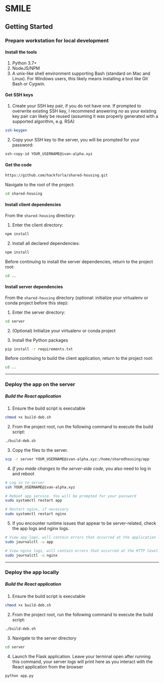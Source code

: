 # SMILE

## Getting Started

### Prepare workstation for local development

#### Install the tools

1. Python 3.7+
2. NodeJS/NPM
3. A unix-like shell environment supporting Bash (standard on Mac and Linux). For Windows users, this likely means installing a tool like Git Bash or Cygwin.

#### Get SSH keys

1. Create your SSH key pair, if you do not have one. If prompted to overwrite existing SSH key, I recommend answering *no* as your existing key pair can likely be reused (assuming it was properly generated with a supported algorithm, e.g. RSA)

```bash
ssh-keygen
```

2. Copy your SSH key to the server, you will be prompted for your password:

```bash
ssh-copy-id YOUR_USERNAME@ivan-alpha.xyz
```

#### Get the code

```bash
https://github.com/hackforla/shared-housing.git
```

Navigate to the root of the project:

```bash
cd shared-housing
```

#### Install client dependencies

From the `shared-housing` directory:

1. Enter the client directory:

```bash
npm install
```

2. Install all declared dependencies:

```bash
npm install
```

Before continuing to install the server dependencies, return to the project root:

```bash
cd ..
```

#### Install server dependencies

From the `shared-housing` directory (optional: initialize your virtualenv or conda project before this step):

1. Enter the server directory:

```bash
cd server
```

2. (Optional) Initialize your virtualenv or conda project

3. Install the Python packages

```bash
pip install -r requirements.txt
```

Before continuing to build the client application, return to the project root:

```bash
cd ..
```

---


### Deploy the app on the server

##### Build the React application

1. Ensure the build script is executable

```bash
chmod +x build-deb.sh
```

2. From the project root, run the following command to execute the build script:

```bash
./build-deb.sh
```

3. Copy the files to the server.

```bash
scp -r server YOUR_USERNAME@ivan-alpha.xyz:/home/sharedhousing/app
```

4. *If you made changes to the server-side code*, you also need to log in and reboot

```bash
# Log in to server
ssh YOUR_USERNAME@ivan-alpha.xyz

# Reboot app service. You will be prompted for your password
sudo systemctl restart app

# Restart nginx, if necessary
sudo systemctl restart nginx
```

5. If you encounter runtime issues that appear to be server-related, check the app logs and nginx logs.

```bash
# View app logs, will contain errors that occurred at the application level
sudo journalctl -u app

# View nginx logs, will contain errors that occurred at the HTTP level
sudo journalctl -u nginx
```

---


### Deploy the app locally

##### Build the React application

1. Ensure the build script is executable

```bash
chmod +x build-deb.sh
```

2. From the project root, run the following command to execute the build script:

```bash
./build-deb.sh
```

3. Navigate to the server directory

```bash
cd server
```

4. Launch the Flask application. Leave your terminal open after running this command, your server logs will print here as you interact with the React application from the browser

```bash
python app.py
```
